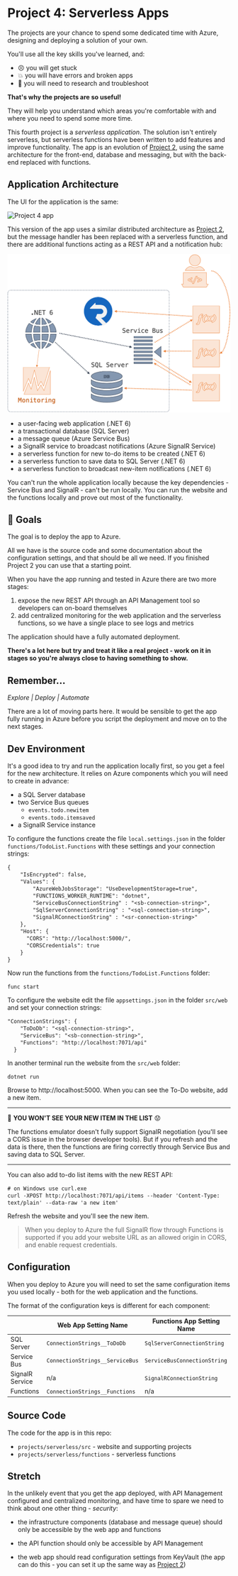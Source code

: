 # Project 4: Serverless Apps

The projects are your chance to spend some dedicated time with Azure, designing and deploying a solution of your own.

You'll use all the key skills you've learned, and:

- 😣 you will get stuck
- 💥 you will have errors and broken apps
- 📑 you will need to research and troubleshoot

**That's why the projects are so useful!** 

They will help you understand which areas you're comfortable with and where you need to spend some more time.

This fourth project is a _serverless application_. The solution isn't entirely serverless, but serverless functions have been written to add features and improve functionality. The app is an evolution of [Project 2](/projects/distributed/README.md), using the same architecture for the front-end, database and messaging, but with the back-end replaced with functions.

## Application Architecture

The UI for the application is the same:

![Project 4 app](/img/project-1-app.png)

This version of the app uses a similar distributed architecture as [Project 2](/projects/distributed/README.md), but the message handler has been replaced with a serverless function, and there are additional functions acting as a REST API and a notification hub:

![Project 3 architecture](/img/project-4-arch.png)

- a user-facing web application (.NET 6)
- a transactional database (SQL Server)
- a message queue (Azure Service Bus)
- a SignalR service to broadcast notifications (Azure SignalR Service)
- a serverless function for new to-do items to be created (.NET 6)
- a serverless function to save data to SQL Server (.NET 6)
- a serverless function to broadcast new-item notifications (.NET 6)

You can't run the whole application locally because the key dependencies - Service Bus and SignalR - can't be run locally. You can run the website and the functions locally and prove out most of the functionality.

## 🥅 Goals

The goal is to deploy the app to Azure.

All we have is the source code and some documentation about the configuration settings, and that should be all we need. If you finished Project 2 you can use that a starting point.

When you have the app running and tested in Azure there are two more stages:

1. expose the new REST API through an API Management tool so developers can on-board themselves
2. add centralized monitoring for the web application and the serverless functions, so we have a single place to see logs and metrics

The application should have a fully automated deployment. 

**There's a lot here but try and treat it like a real project - work on it in stages so you're always close to having something to show.**

## Remember...

_Explore | Deploy | Automate_

There are a lot of moving parts here. It would be sensible to get the app fully running in Azure before you script the deployment and move on to the next stages.

## Dev Environment

It's a good idea to try and run the application locally first, so you get a feel for the new architecture. It relies on Azure components which you will need to create in advance:

- a SQL Server database
- two Service Bus queues
    - `events.todo.newitem`
    - `events.todo.itemsaved`
- a SignalR Service instance

To configure the functions create the file `local.settings.json` in the folder `functions/TodoList.Functions` with these settings and your connection strings:

```
{
    "IsEncrypted": false,
    "Values": {
        "AzureWebJobsStorage": "UseDevelopmentStorage=true",
        "FUNCTIONS_WORKER_RUNTIME": "dotnet",
        "ServiceBusConnectionString" : "<sb-connection-string>",
        "SqlServerConnectionString" : "<sql-connection-string>",
        "SignalRConnectionString" : "<sr-connection-string>"
    },
    "Host": {
      "CORS": "http://localhost:5000/",
      "CORSCredentials": true
    }
}
```

Now run the functions from the `functions/TodoList.Functions` folder:

```
func start
```

To configure the website edit the file `appsettings.json` in the folder `src/web` and set your connection strings:

```
"ConnectionStrings": {    
    "ToDoDb": "<sql-connection-string>",
    "ServiceBus": "<sb-connection-string>",
    "Functions": "http://localhost:7071/api"
  }
```

In another terminal run the website from the `src/web` folder:

```
dotnet run
```

Browse to http://localhost:5000.  When you can see the To-Do website, add a new item.

---
🤔 **YOU WON'T SEE YOUR NEW ITEM IN THE LIST** 😟

The functions emulator doesn't fully support SignalR negotiation (you'll see a CORS issue in the browser developer tools). But if you refresh and the data is there, then the functions are firing correctly through Service Bus and saving data to SQL Server.

---

You can also add to-do list items with the new REST API:

```
# on Windows use curl.exe
curl -XPOST http://localhost:7071/api/items --header 'Content-Type: text/plain' --data-raw 'a new item'
```

Refresh the website and you'll see the new item.

> When you deploy to Azure the full SignalR flow through Functions is supported if you add your website URL as an allowed origin in CORS, and enable request credentials.

## Configuration 

When you deploy to Azure you will need to set the same configuration items you used locally - both for the web application and the functions.

The format of the configuration keys is different for each component:

|| Web App Setting Name | Functions App Setting Name | 
|-|-|-|
|SQL Server | `ConnectionStrings__ToDoDb` | `SqlServerConnectionString`|
|Service Bus | `ConnectionStrings__ServiceBus` | `ServiceBusConnectionString`|
|SignalR Service| n/a | `SignalRConnectionString`|
|Functions| `ConnectionStrings__Functions` | n/a |

## Source Code

The code for the app is in this repo:

- `projects/serverless/src` - website and supporting projects
- `projects/serverless/functions` - serverless functions

## Stretch

In the unlikely event that you get the app deployed, with API Management configured and centralized monitoring, and have time to spare we need to think about one other thing - _security_:

- the infrastructure components (database and message queue) should only be accessible by the web app and functions

- the API function should only be accessible by API Management

- the web app should read configuration settings from KeyVault (the app can do this - you can set it up the same way as [Project 2](/projects/distributed/README.md))

